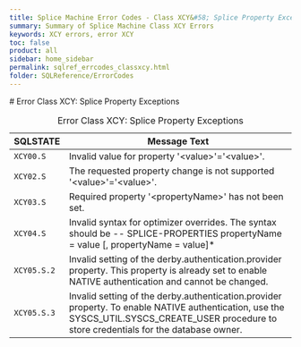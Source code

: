 ```yaml
---
title: Splice Machine Error Codes - Class XCY&#58; Splice Property Exceptions
summary: Summary of Splice Machine Class XCY Errors
keywords: XCY errors, error XCY
toc: false
product: all
sidebar: home_sidebar
permalink: sqlref_errcodes_classxcy.html
folder: SQLReference/ErrorCodes
---
```

<section>
<div class="TopicContent" data-swiftype-index="true" markdown="1">
# Error Class XCY: Splice Property Exceptions

<table>
                <caption>Error Class XCY: Splice Property Exceptions</caption>
                <thead>
                    <tr>
                        <th>SQLSTATE</th>
                        <th>Message Text</th>
                    </tr>
                </thead>
                <tbody>
                    <tr>
                        <td><code>XCY00.S</code></td>
                        <td>Invalid value for property '<span class="VarName">&lt;value&gt;</span>'='<span class="VarName">&lt;value&gt;</span>'.</td>
                    </tr>
                    <tr>
                        <td><code>XCY02.S</code></td>
                        <td>The requested property change is not supported '<span class="VarName">&lt;value&gt;</span>'='<span class="VarName">&lt;value&gt;</span>'.</td>
                    </tr>
                    <tr>
                        <td><code>XCY03.S</code></td>
                        <td>Required property '<span class="VarName">&lt;propertyName&gt;</span>' has not been set.</td>
                    </tr>
                    <tr>
                        <td><code>XCY04.S</code></td>
                        <td>Invalid syntax for optimizer overrides. The syntax should be -- SPLICE-PROPERTIES propertyName = value [, propertyName = value]*</td>
                    </tr>
                    <tr>
                        <td><code>XCY05.S.2</code></td>
                        <td>Invalid setting of the derby.authentication.provider property. This property is already set to enable NATIVE authentication and cannot be changed.</td>
                    </tr>
                    <tr>
                        <td><code>XCY05.S.3</code></td>
                        <td>Invalid setting of the derby.authentication.provider property. To enable NATIVE authentication, use the SYSCS_UTIL.SYSCS_CREATE_USER procedure to store credentials for the database owner.</td>
                    </tr>
                </tbody>
            </table>
</div>
</section>

